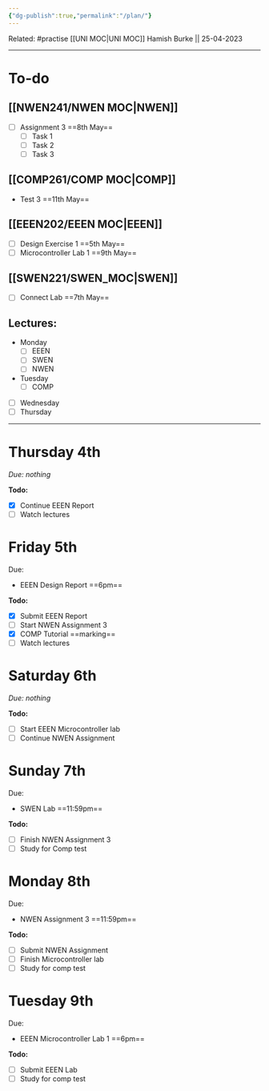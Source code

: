 ```yaml
---
{"dg-publish":true,"permalink":"/plan/"}
---
```


Related: #practise 
[[UNI MOC\|UNI MOC]]
Hamish Burke || 25-04-2023
***

# To-do

## [[NWEN241/NWEN MOC\|NWEN]]

- [ ] Assignment 3 ==8th May==
	- [ ] Task 1
	- [ ] Task 2
	- [ ] Task 3

## [[COMP261/COMP MOC\|COMP]]

- Test 3 ==11th May==

## [[EEEN202/EEEN MOC\|EEEN]]

- [ ] Design Exercise 1 ==5th May==
- [ ] Microcontroller Lab 1 ==9th May==

## [[SWEN221/SWEN_MOC\|SWEN]]

- [ ] Connect Lab ==7th May==

## Lectures:

- Monday
	- [ ] EEEN
	- [ ] SWEN
	- [ ] NWEN
- Tuesday
	- [ ] COMP
- [ ] Wednesday
- [ ] Thursday

***

# Thursday 4th

*Due: nothing*

**Todo:**
- [x] Continue EEEN Report
- [ ] Watch lectures 

# Friday 5th

Due: 
- EEEN Design Report ==6pm==

**Todo:**
- [x] Submit EEEN Report
- [ ] Start NWEN Assignment 3
- [x] COMP Tutorial ==marking==
- [ ] Watch lectures

# Saturday 6th

*Due: nothing*

**Todo:**
- [ ] Start EEEN Microcontroller lab
- [ ] Continue NWEN Assignment

# Sunday 7th

Due:
- SWEN Lab ==11:59pm==

**Todo:**
- [ ] Finish NWEN Assignment 3
- [ ] Study for Comp test

# Monday 8th

Due: 
- NWEN Assignment 3 ==11:59pm==

**Todo:**
- [ ] Submit NWEN Assignment
- [ ] Finish Microcontroller lab
- [ ] Study for comp test

# Tuesday 9th

Due: 
- EEEN Microcontroller Lab 1 ==6pm==

**Todo:**
- [ ] Submit EEEN Lab
- [ ] Study for comp test
